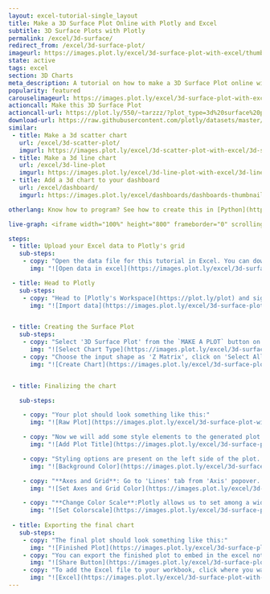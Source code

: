 ```yaml
---
layout: excel-tutorial-single_layout
title: Make a 3D Surface Plot Online with Plotly and Excel
subtitle: 3D Surface Plots with Plotly
permalink: /excel/3d-surface/
redirect_from: /excel/3d-surface-plot/
imageurl: https://images.plot.ly/excel/3d-surface-plot-with-excel/thumb-surface-plot-with-excel.png
state: active
tags: excel
section: 3D Charts
meta_description: A tutorial on how to make a 3D Surface Plot online with Excel.
popularity: featured
carouselimageurl: https://images.plot.ly/excel/3d-surface-plot-with-excel/thumb-surface-plot-with-excel.png
actioncall: Make this 3D Surface Plot
actioncall-url: https://plot.ly/550/~tarzzz/?plot_type=3d%20surface%20plot
download-url: https://raw.githubusercontent.com/plotly/datasets/master/volcano.csv
similar:
 - title: Make a 3d scatter chart
   url: /excel/3d-scatter-plot/
   imgurl: https://images.plot.ly/excel/3d-scatter-plot-with-excel/3d-scatter-thumb.png
 - title: Make a 3d line chart
   url: /excel/3d-line-plot
   imgurl: https://images.plot.ly/excel/3d-line-plot-with-excel/3d-line-plot-with-excel-thumb.png
 - title: Add a 3d chart to your dashboard
   url: /excel/dashboard/
   imgurl: https://images.plot.ly/excel/dashboards/dashboards-thumbnail.png

otherlang: Know how to program? See how to create this in [Python](https://plot.ly/python/3d-surface-plots/) or [R](https://plot.ly/r/3d-surface-plots/).

live-graph: <iframe width="100%" height="800" frameborder="0" scrolling="no" src="https://plot.ly/~tarzzz/380.embed"></iframe>

steps: 
 - title: Upload your Excel data to Plotly's grid
   sub-steps:
    - copy: "Open the data file for this tutorial in Excel. You can download the file here in [CSV format](https://raw.githubusercontent.com/plotly/datasets/master/volcano.csv)"
      img: "![Open data in excel](https://images.plot.ly/excel/3d-surface-plot-with-excel/open-data-in-excel.png)"

 - title: Head to Plotly
   sub-steps:
    - copy: "Head to [Plotly's Workspace](https://plot.ly/plot) and sign into your free Plotly account. Go to 'Import', click 'Upload a file', then choose your Excel file to upload. Your Excel file will now open in Plotly's grid. For more about Plotly's grid, see [this tutorial](/add-data-to-the-plotly-grid/)"
      img: "![Import data](https://images.plot.ly/excel/3d-surface-plot-with-excel/import-data-3d-surface-plot.png)"


 - title: Creating the Surface Plot
   sub-steps:
    - copy: "Select '3D Surface Plot' from the `MAKE A PLOT` button on menu bar."
      img: "![Select Chart Type](https://images.plot.ly/excel/3d-surface-plot-with-excel/select-surface-plot-from-menu.png)"
    - copy: "Choose the input shape as 'Z Matrix', click on 'Select All Columns Button'. With these options enabled,  click the plot button to create the chart"
      img: "![Create Chart](https://images.plot.ly/excel/3d-surface-plot-with-excel/create-chart.png)"


 - title: Finalizing the chart

   sub-steps:

    - copy: "Your plot should look something like this:"
      img: "![Raw Plot](https://images.plot.ly/excel/3d-surface-plot-with-excel/raw-plot.png)"

    - copy: "Now we will add some style elements to the generated plot. First, let's give it a name. We can add a title by clicking on the text box just above the plot:"
      img: "![Add Plot Title](https://images.plot.ly/excel/3d-surface-plot-with-excel/give-plot-title.png)"

    - copy: "Styling options are present on the left side of the plot. To set the background color, (1) Click on the 'Axis' selector on the toolbar, (2) Click on the 'Lines' tab from the pop-up, (3) Set 'Background' to 'On', and (4) Select background color from the color pallete."
      img: "![Background Color](https://images.plot.ly/excel/3d-surface-plot-with-excel/set-background.png)"

    - copy: "**Axes and Grid**: Go to 'Lines' tab from 'Axis' popover. (1) Set Grid Lines to 'On' and select white color from pop-up, (2) Set Zero Lines to 'On' and select white color from pop-up"
      img: "![Set Axes and Grid Color](https://images.plot.ly/excel/3d-surface-plot-with-excel/set-axis-color.png)"

    - copy: "**Change Color Scale**:Plotly allows us to set among a wide range of colorscales.To change the color scale of a plot, (1) Click on the 'Traces' popover from the toolbar, (2) Click on 'Style' tab from the pop-up, (3) Turn Auto Color to 'Off', and set one of the color-scales."
      img: "![Set Colorscale](https://images.plot.ly/excel/3d-surface-plot-with-excel/set-colorscale.png)"
    
 - title: Exporting the final chart
   sub-steps:
    - copy: "The final plot should look something like this:"
      img: "![Finished Plot](https://images.plot.ly/excel/3d-surface-plot-with-excel/3d-surface-plot-with-excel-final.png)"
    - copy: "You can export the finished plot to embed in the excel notebook. We also recommend adding the Plotly link to the excel for easy access to the interactive version. To get the link to the chart, click on the 'Share' button. To export the chart, as an image, click on 'EXPORT' button on the toolbar."
      img: "![Share Button](https://images.plot.ly/excel/3d-surface-plot-with-excel/export-3d-surface-chart.png)"
    - copy: "To add the Excel file to your workbook, click where you want to insert the picture inside Excel. On the INSERT tab inside Excel, click PICTURE. Locate the Plotly graph image that you downloaded and then double-click it:"
      img: "![Excel](https://images.plot.ly/excel/3d-surface-plot-with-excel/excel-3d-surface-plot.png)"
---
```

